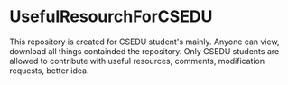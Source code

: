 # UsefulResourchForCSEDU

This repository is created for CSEDU student's mainly. Anyone can view, download all things containded the repository. Only
CSEDU students are allowed to contribute with useful resources, comments, modification requests, better idea.
